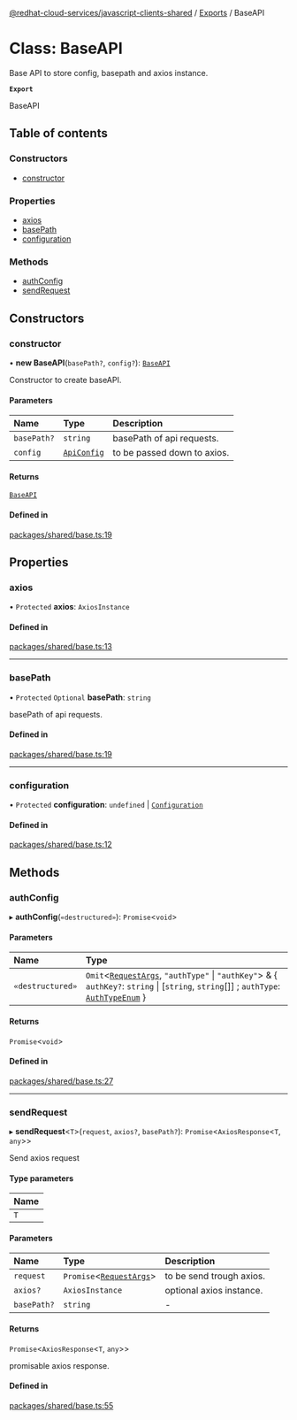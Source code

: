 [@redhat-cloud-services/javascript-clients-shared](../README.md) / [Exports](../modules.md) / BaseAPI

# Class: BaseAPI

Base API to store config, basepath and axios instance.

**`Export`**

BaseAPI

## Table of contents

### Constructors

- [constructor](BaseAPI.md#constructor)

### Properties

- [axios](BaseAPI.md#axios)
- [basePath](BaseAPI.md#basepath)
- [configuration](BaseAPI.md#configuration)

### Methods

- [authConfig](BaseAPI.md#authconfig)
- [sendRequest](BaseAPI.md#sendrequest)

## Constructors

### constructor

• **new BaseAPI**(`basePath?`, `config?`): [`BaseAPI`](BaseAPI.md)

Constructor to create baseAPI.

#### Parameters

| Name | Type | Description |
| :------ | :------ | :------ |
| `basePath?` | `string` | basePath of api requests. |
| `config` | [`ApiConfig`](../interfaces/ApiConfig.md) | to be passed down to axios. |

#### Returns

[`BaseAPI`](BaseAPI.md)

#### Defined in

[packages/shared/base.ts:19](https://github.com/RedHatInsights/javascript-clients/blob/main/packages/shared/base.ts#L19)

## Properties

### axios

• `Protected` **axios**: `AxiosInstance`

#### Defined in

[packages/shared/base.ts:13](https://github.com/RedHatInsights/javascript-clients/blob/main/packages/shared/base.ts#L13)

___

### basePath

• `Protected` `Optional` **basePath**: `string`

basePath of api requests.

#### Defined in

[packages/shared/base.ts:19](https://github.com/RedHatInsights/javascript-clients/blob/main/packages/shared/base.ts#L19)

___

### configuration

• `Protected` **configuration**: `undefined` \| [`Configuration`](Configuration.md)

#### Defined in

[packages/shared/base.ts:12](https://github.com/RedHatInsights/javascript-clients/blob/main/packages/shared/base.ts#L12)

## Methods

### authConfig

▸ **authConfig**(`«destructured»`): `Promise`\<`void`\>

#### Parameters

| Name | Type |
| :------ | :------ |
| `«destructured»` | `Omit`\<[`RequestArgs`](../interfaces/RequestArgs.md), ``"authType"`` \| ``"authKey"``\> & \{ `authKey?`: `string` \| [`string`, `string`[]] ; `authType`: [`AuthTypeEnum`](../modules.md#authtypeenum)  } |

#### Returns

`Promise`\<`void`\>

#### Defined in

[packages/shared/base.ts:27](https://github.com/RedHatInsights/javascript-clients/blob/main/packages/shared/base.ts#L27)

___

### sendRequest

▸ **sendRequest**\<`T`\>(`request`, `axios?`, `basePath?`): `Promise`\<`AxiosResponse`\<`T`, `any`\>\>

Send axios request

#### Type parameters

| Name |
| :------ |
| `T` |

#### Parameters

| Name | Type | Description |
| :------ | :------ | :------ |
| `request` | `Promise`\<[`RequestArgs`](../interfaces/RequestArgs.md)\> | to be send trough axios. |
| `axios?` | `AxiosInstance` | optional axios instance. |
| `basePath?` | `string` | - |

#### Returns

`Promise`\<`AxiosResponse`\<`T`, `any`\>\>

promisable axios response.

#### Defined in

[packages/shared/base.ts:55](https://github.com/RedHatInsights/javascript-clients/blob/main/packages/shared/base.ts#L55)
